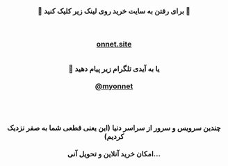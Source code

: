 <div> <center> <h3> <b> 
 
🔴 برای رفتن به سایت خرید روی لینک زیر کلیک کنید 🚀

<br><br>
<a target="_blank" href="https://onnet.site/">onnet.site </a>
<br><br>

🔵 یا به آیدی تلگرام زیر پیام دهید
 <br> <br>
<a href="https://t.me/myonnet"  target="_blank">@myonnet</a>
<br> <br> <br> <br> 

چندین سرویس و سرور از سراسر دنیا (این یعنی قطعی شما به صفر نزدیک کردیم)
<br><br>
امکان خرید آنلاین و تحویل آنی...
</b>  </h3> </center>
</div>
